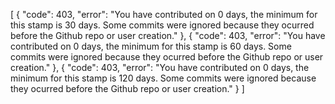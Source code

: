 [
	{
		"code": 403,
		"error": "You have contributed on 0 days, the minimum for this stamp is 30 days. Some commits were ignored because they ocurred before the Github repo or user creation."
	},
	{
		"code": 403,
		"error": "You have contributed on 0 days, the minimum for this stamp is 60 days. Some commits were ignored because they ocurred before the Github repo or user creation."
	},
	{
		"code": 403,
		"error": "You have contributed on 0 days, the minimum for this stamp is 120 days. Some commits were ignored because they ocurred before the Github repo or user creation."
	}
]
